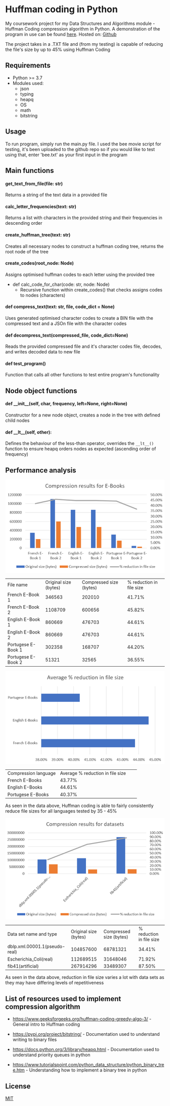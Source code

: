 # Huffman coding in Python
My coursework project for my Data Structures and Algorithms module - Huffman Coding compression algorithm
in Python. A demonstration of the program in use can be found [here](https://youtu.be/DxHaksITq3M). Hosted on: [Github](https://github.com/lucas-ps/Huffman-Code-compression-python-project/)

The project takes in a .TXT file and (from my testing) is capable of reducing the file's size by up to 45% using Huffman
Coding

## Requirements
- Python >= 3.7
- Modules used:
  * json
  * typing
  * heapq
  * OS
  * math
  * bitstring


## Usage

To run program, simply run the main.py file. I used the bee movie script for testing, it's been uploaded to the github 
repo so if you would like to test using that, enter 'bee.txt' as your first input in the program

## Main functions

#### get_text_from_file(file: str)
Returns a string of the text data in a provided file
#### calc_letter_frequencies(text: str)
Returns a list with characters in the provided string and their frequencies in descending order
#### create_huffman_tree(text: str)
Creates all necessary nodes to construct a huffman coding tree, returns the root node of the tree
#### create_codes(root_node: Node) 
Assigns optimised huffman codes to each letter using the provided tree
- def calc_code_for_char(code: str, node: Node)
  * Recursive function  within create_codes() that checks assigns codes to nodes (characters)
#### def compress_text(text: str, file, code_dict = None)
Uses generated optimised character codes to create a BIN file with the compressed text and a JSOn file with the 
character codes
#### def decompress_text(compressed_file, code_dict=None)
Reads the provided compressed file and it's character codes file, decodes, and writes decoded data to new file
#### def test_program()
Function that calls all other functions to test entire program's functionality
## Node object functions
#### def \_\_init__(self, char, frequency, left=None, right=None)
Constructor for a new node object, creates a node in the tree with defined child nodes
#### def \_\_lt__(self, other):
Defines the behaviour of the less-than operator, overrides the `__lt__()` function to ensure heapq orders nodes
as expected (ascending order of frequency)

## Performance analysis

<div class="center">

![E-book compression analysis graph](/files/compression_results_for_e-books.png)

|                    |                       |                         |                          |
|:-------------------|:----------------------|:------------------------|:-------------------------|
| File name          | Original size (bytes) | Compressed size (bytes) | % reduction in file size |
| French E-Book 1    | 346563                | 202010                  | 41.71%                   |
| French E-Book 2    | 1108709               | 600656                  | 45.82%                   |
| English E-Book 1   | 860669                | 476703                  | 44.61%                   |
| English E-Book 2   | 860669                | 476703                  | 44.61%                   |
| Portugese E-Book 1 | 302358                | 168707                  | 44.20%                   |
| Portugese E-Book 2 | 51321                 | 32565                   | 36.55%                   |

![Compression analysis by language](https://github.com/lucas-ps/Huffman-Code-compression-python-project/blob/5b748d4d85ac6b99e12f8a6cd26878f22b71cb03/files/Average%20%25%20file%20size%20reduction%20(E-Books).png)

|                      |                                  |     |     |
|:---------------------|:---------------------------------|:----|:----|
| Compression language | Average % reduction in file size |     |     |
| French E-Books       | 43.77%                           |     |     |
| English E-Books      | 44.61%                           |     |     |
| Portugese E-Books    | 40.37%                           |     |     |

</div>

  
As seen in the data above, Huffman coding is able to fairly consistently
reduce file sizes for all languages tested by 35 - 45%

<div class="center">

![Compression analysis for datasets](/files/compression_results_for_datasets.png)

|                               |                       |                         |                          |
|:------------------------------|:----------------------|:------------------------|:-------------------------|
| Data set name and type        | Original size (bytes) | Compressed size (bytes) | % reduction in file size |
| dblp.xml.00001.1(pseudo-real) | 104857600             | 68781321                | 34.41%                   |
| Escherichia_Coli(real)        | 112689515             | 31648046                | 71.92%                   |
| fib41(artificial)             | 267914296             | 33489307                | 87.50%                   |

</div>

  
As seen in the data above, reduction in file size varies a lot with data
sets as they may have differing levels of repetitiveness

## List of resources used to implement compression algorithm

-   https://www.geeksforgeeks.org/huffman-coding-greedy-algo-3/ -
    General intro to Huffman coding

-   https://pypi.org/project/bitstring/ - Documentation used to
    understand writing to binary files

-   https://docs.python.org/3/library/heapq.html - Documentation used to
    understand priority queues in python

-   https://www.tutorialspoint.com/python_data_structure/python_binary_tree.htm -
    Understanding how to implement a binary tree in python

  [image]: compression_results_for_e-books.png
  [1]: Averagefilesizereduction(E-Books).png
  [2]: compression_results_for_datasets.png

## License
[MIT](https://choosealicense.com/licenses/mit/)
